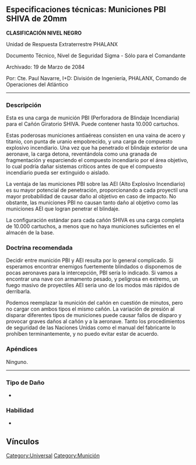 ## Especificaciones técnicas: Municiones PBI SHIVA de 20mm

**CLASIFICACIÓN NIVEL NEGRO**

Unidad de Respuesta Extraterrestre PHALANX

Documento Técnico, Nivel de Seguridad Sigma - Sólo para el Comandante

Archivado: 19 de Marzo de 2084

Por: Cte. Paul Navarre, I+D: División de Ingeniería, PHALANX, Comando de
Operaciones del Atlántico

------------------------------------------------------------------------

### Descripción

Esta es una carga de munición PBI (Perforadora de Blindaje Incendiaria)
para el Cañón Giratorio SHIVA. Puede contener hasta 10.000 cartuchos.

Estas poderosas municiones antiaéreas consisten en una vaina de acero y
titanio, con punta de uranio empobrecido, y una carga de compuesto
explosivo incendiario. Una vez que ha penetrado el blindaje exterior de
una aeronave, la carga detona, reventándola como una granada de
fragmentación y esparciendo el compuesto incendiario por el área
objetivo, lo cual podría dañar sistemas críticos antes de que el
compuesto incendiario pueda ser extinguido o aislado.

La ventaja de las municiones PBI sobre las AEI (Alto Explosivo
Incendiario) es su mayor potencial de penetración, proporcionando a cada
proyectil una mayor probabilidad de causar daño al objetivo en caso de
impacto. No obstante, las municiones PBI no causan tanto daño al
objetivo como las municiones AEI que logran penetrar el blindaje.

La configuración estándar para cada cañón SHIVA es una carga completa de
10.000 cartuchos, a menos que no haya municiones suficientes en el
almacén de la base.

### Doctrina recomendada

Decidir entre munición PBI y AEI resulta por lo general complicado. Si
esperamos encontrar enemigos fuertemente blindados o disponemos de pocas
aeronaves para la intercepción, PBI sería lo indicado. Si vamos a
encontrar una nave con armamento pesado, y peligrosa en extremo, un
fuego masivo de proyectiles AEI sería uno de los modos más rápidos de
derribarla.

Podemos reemplazar la munición del cañón en cuestión de minutos, pero no
cargar con ambos tipos el mismo cañón. La variación de presión al
disparar diferentes tipos de municiones puede causar fallos de disparo y
provocar graves daños al cañón y a la aeronave. Tanto los procedimientos
de seguridad de las Naciones Unidas como el manual del fabricante lo
prohíben terminantemente, y no puedo evitar estar de acuerdo.

### Apéndices

Ninguno.

------------------------------------------------------------------------

### Tipo de Daño

-

### Habilidad

-

## Vínculos

[Category:Universal](Category:Universal "wikilink")
[Category:Munición](Category:Munición "wikilink")
